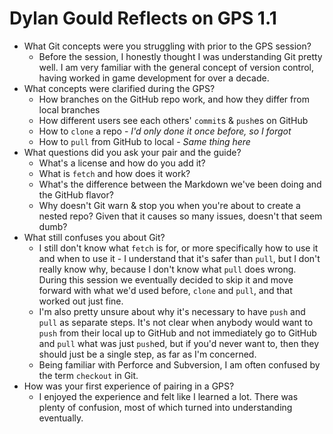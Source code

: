 # Dylan Gould Reflects on GPS 1.1

* What Git concepts were you struggling with prior to the GPS session?
  * Before the session, I honestly thought I was understanding Git pretty well. I am very familiar with the general concept of version control, having worked in game development for over a decade.
* What concepts were clarified during the GPS?
  * How branches on the GitHub repo work, and how they differ from local branches
  * How different users see each others' `commit`s & `push`es on GitHub
  * How to `clone` a repo - _I'd only done it once before, so I forgot_
  * How to `pull` from GitHub to local - _Same thing here_
* What questions did you ask your pair and the guide?
  * What's a license and how do you add it?
  * What is `fetch` and how does it work?
  * What's the difference between the Markdown we've been doing and the GitHub flavor?
  * Why doesn't Git warn & stop you when you're about to create a nested repo? Given that it causes so many issues, doesn't that seem dumb?
* What still confuses you about Git?
  * I still don't know what `fetch` is for, or more specifically how to use it and when to use it - I understand that it's safer than `pull`, but I don't really know why, because I don't know what `pull` does wrong. During this session we eventually decided to skip it and move forward with what we'd used before, `clone` and `pull`, and that worked out just fine.
  * I'm also pretty unsure about why it's necessary to have `push` and `pull` as separate steps. It's not clear when anybody would want to `push` from their local up to GitHub and not immediately go to GitHub and `pull` what was just `push`ed, but if you'd never want to, then they should just be a single step, as far as I'm concerned.
  * Being familiar with Perforce and Subversion, I am often confused by the term `checkout` in Git.
* How was your first experience of pairing in a GPS?
  * I enjoyed the experience and felt like I learned a lot. There was plenty of confusion, most of which turned into understanding eventually. 
